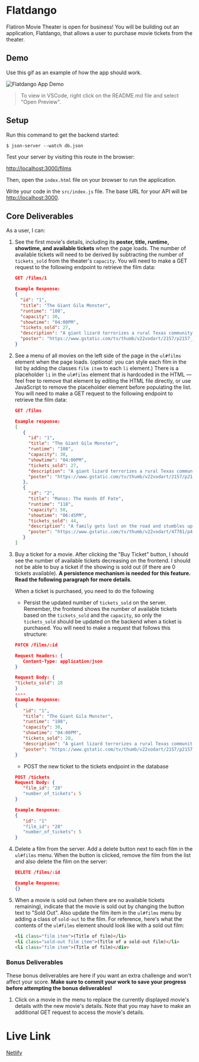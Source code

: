 # Flatdango

Flatiron Movie Theater is open for business! You will be building out an
application, Flatdango, that allows a user to purchase movie tickets from the
theater.

## Demo

Use this gif as an example of how the app should work.

![Flatdango App Demo](https://curriculum-content.s3.amazonaws.com/phase-1/phase-1-code-challenge-flatdango/flatdango-demo.gif)

> To view in VSCode, right click on the README.md file and select "Open Preview".

## Setup

Run this command to get the backend started:

```console
$ json-server --watch db.json
```

Test your server by visiting this route in the browser:

[http://localhost:3000/films](http://localhost:3000/films)

Then, open the `index.html` file on your browser to run the application.

Write your code in the `src/index.js` file. The base URL for your API will be
[http://localhost:3000](http://localhost:3000).

## Core Deliverables

As a user, I can:

1. See the first movie's details, including its **poster, title, runtime,
   showtime, and available tickets** when the page loads. The number of
   available tickets will need to be derived by subtracting the number of
   `tickets_sold` from the theater's `capacity`. You will need to make a GET
   request to the following endpoint to retrieve the film data:

   ```json
   GET /films/1

   Example Response:
   {
     "id": "1",
     "title": "The Giant Gila Monster",
     "runtime": "108",
     "capacity": 30,
     "showtime": "04:00PM",
     "tickets_sold": 27,
     "description": "A giant lizard terrorizes a rural Texas community and a heroic teenager attempts to destroy the creature.",
     "poster": "https://www.gstatic.com/tv/thumb/v22vodart/2157/p2157_v_v8_ab.jpg"
   }
   ```

2. See a menu of all movies on the left side of the page in the `ul#films`
   element when the page loads. (_optional_: you can style each film in the list
   by adding the classes `film item` to each `li` element.) There is a
   placeholder `li` in the `ul#films` element that is hardcoded in the HTML —
   feel free to remove that element by editing the HTML file directly, or use
   JavaScript to remove the placeholder element before populating the list. You
   will need to make a GET request to the following endpoint to retrieve the
   film data:

   ```json
   GET /films

   Example response:
   [
      {
        "id": "1",
        "title": "The Giant Gila Monster",
        "runtime": "108",
        "capacity": 30,
        "showtime": "04:00PM",
        "tickets_sold": 27,
        "description": "A giant lizard terrorizes a rural Texas community and a heroic teenager attempts to destroy the creature.",
        "poster": "https://www.gstatic.com/tv/thumb/v22vodart/2157/p2157_v_v8_ab.jpg"
      },
      {
        "id": "2",
        "title": "Manos: The Hands Of Fate",
        "runtime": "118",
        "capacity": 50,
        "showtime": "06:45PM",
        "tickets_sold": 44,
        "description": "A family gets lost on the road and stumbles upon a hidden, underground, devil-worshiping cult led by the fearsome Master and his servant Torgo.",
        "poster": "https://www.gstatic.com/tv/thumb/v22vodart/47781/p47781_v_v8_ac.jpg"
      }
   ]
   ```

3. Buy a ticket for a movie. After clicking the "Buy Ticket" button, I should
   see the number of available tickets decreasing on the frontend. I should not
   be able to buy a ticket if the showing is sold out (if there are 0 tickets
   available). **A persistence mechanism is needed for this feature. Read the following paragraph for more details**.

   When a ticket is purchased, you need to do the following 
      - Persist the updated number of `tickets_sold` on
      the server. Remember, the frontend shows the number of available tickets
      based on the `tickets_sold` and the `capacity`, so only the `tickets_sold`
      should be updated on the backend when a ticket is purchased. You will need to
      make a request that follows this structure:

      ```json
      PATCH /films/:id

      Request Headers: {
         Content-Type: application/json
      }

      Request Body: {
      "tickets_sold": 28
      }
      ----
      Example Response:
      {
         "id": "1",
         "title": "The Giant Gila Monster",
         "runtime": "108",
         "capacity": 30,
         "showtime": "04:00PM",
         "tickets_sold": 28,
         "description": "A giant lizard terrorizes a rural Texas community and a heroic teenager attempts to destroy the creature.",
         "poster": "https://www.gstatic.com/tv/thumb/v22vodart/2157/p2157_v_v8_ab.jpg"
      }
      ```
      - POST the new ticket to the tickets endpoint in the database
      ```json
      POST /tickets
      Request Body: {
         "film_id": "28"
         "number_of_tickets": 5
      }

      Example Response:
      {
         "id": "1"
         "film_id": "28"
         "number_of_tickets": 5
      }
      ```

5. Delete a film from the server. Add a delete button next to each film in the
   `ul#films` menu. When the button is clicked, remove the film from the list
   and also delete the film on the server:

   ```json
   DELETE /films/:id

   Example Response:
   {}
   ```

6. When a movie is sold out (when there are no available tickets remaining),
   indicate that the movie is sold out by changing the button text to "Sold
   Out". Also update the film item in the `ul#films` menu by adding a class of
   `sold-out` to the film. For reference, here's what the contents of the
   `ul#films` element should look like with a sold out film:

   ```html
   <li class="film item">(Title of film)</li>
   <li class="sold-out film item">(Title of a sold-out film)</li>
   <li class="film item">(Title of film)</div>
   ```

### Bonus Deliverables

These bonus deliverables are here if you want an extra challenge and won't
affect your score. **Make sure to commit your work to save your progress before
attempting the bonus deliverables!**

1. Click on a movie in the menu to replace the currently displayed movie's
   details with the new movie's details. Note that you may have to make an
   additional GET request to access the movie's details.

# Live Link
[Netlify](https://movietheaterchall3.netlify.app/)





